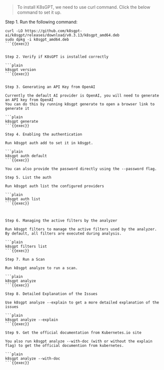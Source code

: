 > To install K8sGPT, we need to use curl command.
> Click the below command to set it up.
> 

Step 1. Run the following command:

```plain
curl -LO https://github.com/k8sgpt-ai/k8sgpt/releases/download/v0.3.13/k8sgpt_amd64.deb
sudo dpkg -i k8sgpt_amd64.deb
```{{exec}}


Step 2. Verify if K8sGPT is installed correctly

```plain
k8sgpt version
```{{exec}}


Step 3. Generating an API Key from OpenAI

Currently the default AI provider is OpenAI, you will need to generate an API key from OpenAI
You can do this by running k8sgpt generate to open a browser link to generate it

```plain
k8sgpt generate
```{{exec}}

Step 4. Enabling the authentication

Run k8sgpt auth add to set it in k8sgpt.

```plain
k8sgpt auth default
```{{exec}}

You can also provide the password directly using the --password flag.

Step 5. List the auth

Run k8sgpt auth list the configured providers

```plain
k8sgpt auth list
```{{exec}}



Step 6. Managing the active filters by the analyzer

Run k8sgpt filters to manage the active filters used by the analyzer. By default, all filters are executed during analysis.

```plain
k8sgpt filters list
```{{exec}}

Step 7. Run a Scan

Run k8sgpt analyze to run a scan.

```plain
k8sgpt analyze
```{{exec}}

Step 8. Detailed Explanation of the Issues

Use k8sgpt analyze --explain to get a more detailed explanation of the issues

```plain
k8sgpt analyze --explain
```{{exec}}

Step 9. Get the official documentation from Kubernetes.io site

You also run k8sgpt analyze --with-doc (with or without the explain flag) to get the official documention from kubernetes.

```plain
k8sgpt analyze --with-doc
```{{exec}}
